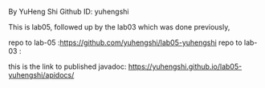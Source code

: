 By YuHeng Shi
Github ID: yuhengshi

This is lab05, followed up by the lab03 which was done previously,

repo to lab-05 :https://github.com/yuhengshi/lab05-yuhengshi
repo to lab-03 :

this is the link to published javadoc: https://yuhengshi.github.io/lab05-yuhengshi/apidocs/